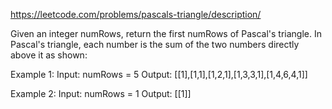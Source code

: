https://leetcode.com/problems/pascals-triangle/description/

Given an integer numRows, return the first numRows of Pascal's triangle.
In Pascal's triangle, each number is the sum of the two numbers directly above it as shown:

Example 1:
Input: numRows = 5
Output: [[1],[1,1],[1,2,1],[1,3,3,1],[1,4,6,4,1]]

Example 2:
Input: numRows = 1
Output: [[1]]
